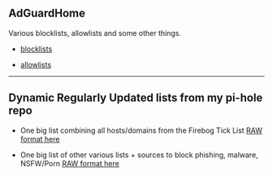 ## AdGuardHome

Various blocklists, allowlists and some other things. 

* [blocklists](blocklists)

* [allowlists](allowlists)

----


## Dynamic Regularly Updated lists from my pi-hole repo

* One big list combining all hosts/domains from the Firebog Tick List [RAW format here](https://github.com/lz-eng/pi-hole/raw/main/dynamic-big-list/easylist_format/lz-eng_easylist-firebog-ticklist.list)

* One big list of other various lists + sources to block phishing, malware, NSFW/Porn [RAW format here](https://github.com/lz-eng/pi-hole/raw/main/dynamic-big-list/easylist_format/lz-eng_easyList-phish-malware-nsfw.txt)

